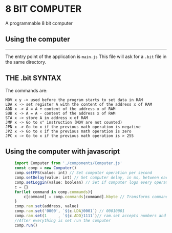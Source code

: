 # 8 BIT COMPUTER

A programmable 8 bit computer

## Using the computer
---
The entry point of the application is `main.js`
This file will ask for a `.bit` file in the same directory.

## THE .bit SYNTAX
 
The commands are: 
```
MOV x y -> used before the program starts to set data in RAM
LDA x -> set register A with the content of the address x of RAM
ADD x -> A = A + content of the address x of RAM
SUB x -> A = A - content of the address x of RAM
STA x -> store A in address x of RAM
JMP x -> Go to x° instruction (MOV are not counted)
JPN x -> Go to x if the previous math operation is negative
JPZ x -> Go to x if the previous math operation is zero
JPC x -> Go to x if the previous math operation is > 255
```

## Using the computer with javascript

```javascript
    import Computer from './components/Computer.js'
    const comp = new Computer()
    comp.setFPS(value: int) // Set computer operation per second
    comp.setDelay(value: int) // Set computer delay, in ms, between each operation
    comp.setLoggin(value: boolean) // Set if computer logs every operation
    c = {}
    for(let command in comp.commands){
        c[command] = comp.commands[command].hbyte // Transforms commands in 4bits(Half-Byte)
    }
    comp.ram.set(address, value)
    comp.ram.set('0000', `${c.LDA}0001`) // 00010001
    comp.ram.set(1     , `${c.ADD}1111`)// ram.set accepts numbers and 4bit strings
    //After everything is set run the computer
    comp.run()

```
